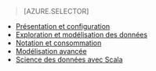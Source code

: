 > [AZURE.SELECTOR]
- [Présentation et configuration](../articles/machine-learning-data-science-spark-overview.md)
- [Exploration et modélisation des données](../articles/machine-learning/machine-learning-data-science-spark-data-exploration-modeling.md)
- [Notation et consommation](../articles/machine-learning/machine-learning-data-science-spark-model-consumption.md)
- [Modélisation avancée](../articles/machine-learning/machine-learning-data-science-spark-advanced-data-exploration-modeling.md)
- [Science des données avec Scala](../articles/machine-learning/machine-learning-data-science-process-scala-walkthrough.md)

<!---HONumber=AcomDC_0803_2016-->